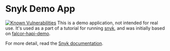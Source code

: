 Snyk Demo App
===
[![Known Vulnerabilities](https://snyk.io/test/github/AH7/snyk-demo-app/badge.svg)](https://snyk.io/test/github/AH7/snyk-demo-app)
This is a demo application, not intended for real use.
It's used as a part of a tutorial for running [snyk](https://snyk.io/), and was initially based on [falcor-hapi-demo](https://github.com/Netflix/falcor-hapi-demo).

For more detail, read the [Snyk documentation](https://snyk.io/docs/).
